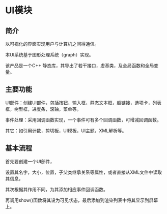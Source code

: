 # UI模块

## 简介

以可视化的界面实现用户与计算机之间得通信。

本UI系统基于图形处理系统（graph）实现。

该产品是一个C++ 静态库，其导出了若干接口，虚基类，及全局函数和全局变量。

## 主要功能

UI部件：创建UI部件，包括按钮，输入框，静态文本框，超链接，选项卡，列表框，树型框，进度条，滚轴，菜单等。

事件处理：采用回调函数实现，一个事件可有多个回调函数，可增减回调函数。

其它：如引用计数，剪切板，UI模板，UI主题，XML解析等。

## 基本流程

首先要创建一个UI部件，

设置其名字，大小，位置，子父类继承关系等属性，或者直接从XML文件中读取其信息，

其次根据其作用不同，为其添加相应事件回调函数。

再调用show()函数将其设为可见状态，最后添加到渲染列表中将其显示到屏幕上。

